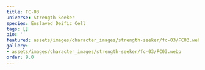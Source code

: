 ```yaml
---
title: FC-03
universe: Strength Seeker
species: Enslaved Deific Cell
tags: []
bio: ''
featured: assets/images/character_images/strength-seeker/fc-03/FC03.webp
gallery:
- assets/images/character_images/strength-seeker/fc-03/FC03.webp
order: 9.0
---
```




